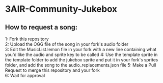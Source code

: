 # 3AIR-Community-Jukebox

## How to request a song:
1: Fork this repository  
2: Upload the OGG file of the song in your fork's audio folder  
3: Edit the MusicList.lemon file in your fork with a new line containing what you'd like the audio and sprite key to be called 
4: Use the template sprite in the template folder to add the jukebox sprite and put it in your fork's sprites folder, and add the song to the audio_replacements.json file
5: Make a Pull Request to merge this repository and your fork  
6: Wait for approval